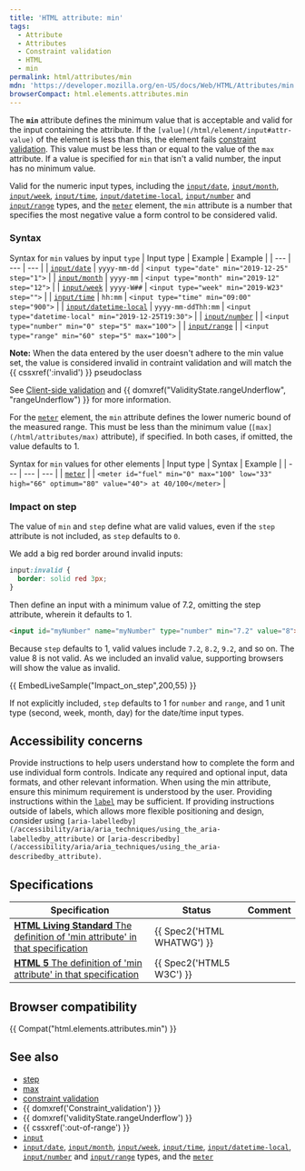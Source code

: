 ```yaml
---
title: 'HTML attribute: min'
tags:
  - Attribute
  - Attributes
  - Constraint validation
  - HTML
  - min
permalink: html/attributes/min
mdn: 'https://developer.mozilla.org/en-US/docs/Web/HTML/Attributes/min'
browserCompact: html.elements.attributes.min
---
```

The **`min`** attribute defines the minimum value that is acceptable and valid for the input containing the attribute. If the `[value](/html/element/input#attr-value)` of the element is less than this, the element fails [constraint validation](/guide/html/html5/constraint_validation). This value must be less than or equal to the value of the `max` attribute. If a value is specified for `min` that isn't a valid number, the input has no minimum value.

Valid for the numeric input types, including the [`input/date`](/html/element/input/date/), [`input/month`](/html/element/input/month/), [`input/week`](/html/element/input/week/), [`input/time`](/html/element/input/time/), [`input/datetime-local`](/html/element/input/datetime-local/), [`input/number`](/html/element/input/number/) and [`input/range`](/html/element/input/range/) types, and the [`meter`](/html/element/meter/) element, the `min` attribute is a number that specifies the most negative value a form control to be considered valid.

### Syntax

Syntax for `min` values by input `type`
| Input type | Example | Example |
| --- | --- | --- |
| [`input/date`](/html/element/input/date/) | `yyyy-mm-dd` | `<input type="date" min="2019-12-25" step="1">` |
| [`input/month`](/html/element/input/month/) | `yyyy-mm` | `<input type="month" min="2019-12" step="12">` |
| [`input/week`](/html/element/input/week/) | `yyyy-W##` | `<input type="week" min="2019-W23" step="">` |
| [`input/time`](/html/element/input/time/) | `hh:mm` | `<input type="time" min="09:00" step="900">` |
| [`input/datetime-local`](/html/element/input/datetime-local/) | `yyyy-mm-ddThh:mm` | `<input type="datetime-local" min="2019-12-25T19:30">` |
| [`input/number`](/html/element/input/number/) | [<number>](/css/number) | `<input type="number" min="0" step="5" max="100">` |
| [`input/range`](/html/element/input/range/) | [<number>](/css/number) | `<input type="range" min="60" step="5" max="100">` |

**Note:** When the data entered by the user doesn't adhere to the min value set, the value is considered invalid in contraint validation and will match the {{ cssxref(':invalid') }} pseudoclass

See [Client-side validation](/guide/html/html5/constraint_validation) and {{ domxref("ValidityState.rangeUnderflow", "rangeUnderflow") }} for more information.

For the [`meter`](/html/element/meter/) element, the `min` attribute defines the lower numeric bound of the measured range. This must be less than the minimum value (`[max](/html/attributes/max)` attribute), if specified. In both cases, if omitted, the value defaults to 1.

Syntax for `min` values for other elements
| Input type | Syntax | Example |
| --- | --- | --- |
| [`meter`](/html/element/meter/) | [<number>](/css/number) | `<meter id="fuel" min="0" max="100" low="33" high="66" optimum="80" value="40"> at 40/100</meter>` |

### Impact on step

The value of `min` and `step` define what are valid values, even if the `step` attribute is not included, as `step` defaults to `0`.

We add a big red border around invalid inputs:

```css
input:invalid {
  border: solid red 3px;
}
```

Then define an input with a minimum value of 7.2, omitting the step attribute, wherein it defaults to 1.

```html
<input id="myNumber" name="myNumber" type="number" min="7.2" value="8">
```

Because `step` defaults to 1, valid values include `7.2`, `8.2`, `9.2`, and so on. The value 8 is not valid. As we included an invalid value, supporting browsers will show the value as invalid.

{{ EmbedLiveSample("Impact_on_step",200,55) }}

If not explicitly included, `step` defaults to 1 for `number` and `range`, and 1 unit type (second, week, month, day) for the date/time input types.

## Accessibility concerns

Provide instructions to help users understand how to complete the form and use individual form controls. Indicate any required and optional input, data formats, and other relevant information. When using the min attribute, ensure this minimum requirement is understood by the user. Providing instructions within the [`label`](/html/element/label/) may be sufficient. If providing instructions outside of labels, which allows more flexible positioning and design, consider using `[aria-labelledby](/accessibility/aria/aria_techniques/using_the_aria-labelledby_attribute)` or `[aria-describedby](/accessibility/aria/aria_techniques/using_the_aria-describedby_attribute)`.

## Specifications

| Specification | Status | Comment |
| --- | --- | --- |
| [**HTML Living Standard** The definition of 'min attribute' in that specification](https://html.spec.whatwg.org/multipage/input.html#the-min-and-max-attributes) | {{ Spec2('HTML WHATWG') }} |  |
| [**HTML 5** The definition of 'min attribute' in that specification](https://www.w3.org/TR/html52/input.html#the-min-and-max-attributes) | {{ Spec2('HTML5 W3C') }} |  |

## Browser compatibility

{{ Compat("html.elements.attributes.min") }}

## See also

-   [step](/html/attributes/step)
-   [max](/html/attributes/max)
-   [constraint validation](/guide/html/html5/constraint_validation)
-   {{ domxref('Constraint_validation') }}
-   {{ domxref('validityState.rangeUnderflow') }}
-   {{ cssxref(':out-of-range') }}
-   [`input`](/html/element/input/)
-   [`input/date`](/html/element/input/date/), [`input/month`](/html/element/input/month/), [`input/week`](/html/element/input/week/), [`input/time`](/html/element/input/time/), [`input/datetime-local`](/html/element/input/datetime-local/), [`input/number`](/html/element/input/number/) and [`input/range`](/html/element/input/range/) types, and the [`meter`](/html/element/meter/)